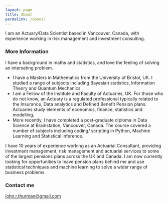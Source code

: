 ```yaml
---
layout: page
title: About
permalink: /about/
---
```


I am an Actuary/Data Scientist based in Vancouver, Canada, with experience working in risk management and investment consulting.

### More Information

I have a background in maths and statistics, and love the feeling of solving an interseting problem.  
<ul>
	<li>I have a Masters in Mathematics from the University of Bristol, UK. I studied a range of subjects including Bayesian statistics, Information Theory and Quantum Mechanics</li>
	<li>I am a Fellow of the Institute and Faculty of Actuaries, UK. For those who do not know, an Actuary is a regulated professional typically related to the Insurance, Data analytics and Defined Benefit Pension plans. Actuaries study elements of 
economics, finance, statistics and modelling. </li>
	<li>More recently, I have completed a post-graduate diploma in Data Science at Brainstation, Vancouver, Canada. The course covered a number of subjects including coding/ scripting in Python, Machine Learning and Statistical inference.</li>

</ul>

I have 10 years of experience working as an Actuarial Consultant, providing investment management, risk management and actuarial services to some of the largest pensions plans across the UK and Canada. I am now currently looking for opportunities to leave pension 
plans behind me and use statistical techniques and machine learning to solve a wider range of business problems.

### Contact me

[john.r.thurman@gmail.com](mailto:john.r.thurman@gmail.com)
